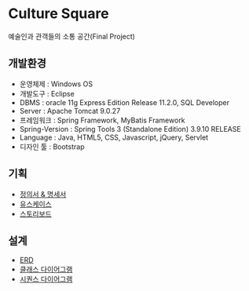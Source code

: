 # Culture Square
 예술인과 관객들의 소통 공간(Final Project)

## 개발환경
 - 운영체제 : Windows OS
 - 개발도구 :  Eclipse
 - DBMS : oracle 11g Express Edition Release 11.2.0, SQL Developer
 - Server : Apache Tomcat 9.0.27
 - 프레임워크 : Spring Framework, MyBatis Framework
 - Spring-Version : Spring Tools 3 (Standalone Edition) 3.9.10 RELEASE
 - Language : Java, HTML5, CSS, Javascript, jQuery, Servlet
 - 디자인 툴 : Bootstrap

## 기획
 - [정의서 & 명세서](https://docs.google.com/spreadsheets/d/167e-6j4eUluj4cIkcDfRDHG3Jqw5w-OQQ9IDYHTfay8/edit?usp=sharing)
 - [유스케이스](https://drive.google.com/file/d/1p7VGLQkTUHz9xV_W4lKUR9R4I5M2Qm2l/view?usp=sharing)
 - [스토리보드](https://ovenapp.io/view/4c147pbxfOcus3WnwbudDdnec6BXwMZp/)

## 설계
 - [ERD](https://drive.google.com/file/d/1Ldww0Cu9WYo_Kk_RnEaRJcmfebiUKGVQ/view?usp=sharing)
 - [클래스 다이어그램](https://drive.google.com/file/d/1UjhxlexjYKG27VQoSMCH1Zv0-1Si7s58/view?usp=sharing)
 - [시퀀스 다이어그램](https://drive.google.com/file/d/13o5Hlct6fBiOClBDSkQv2AVEdnlB9bjU/view?usp=sharing)